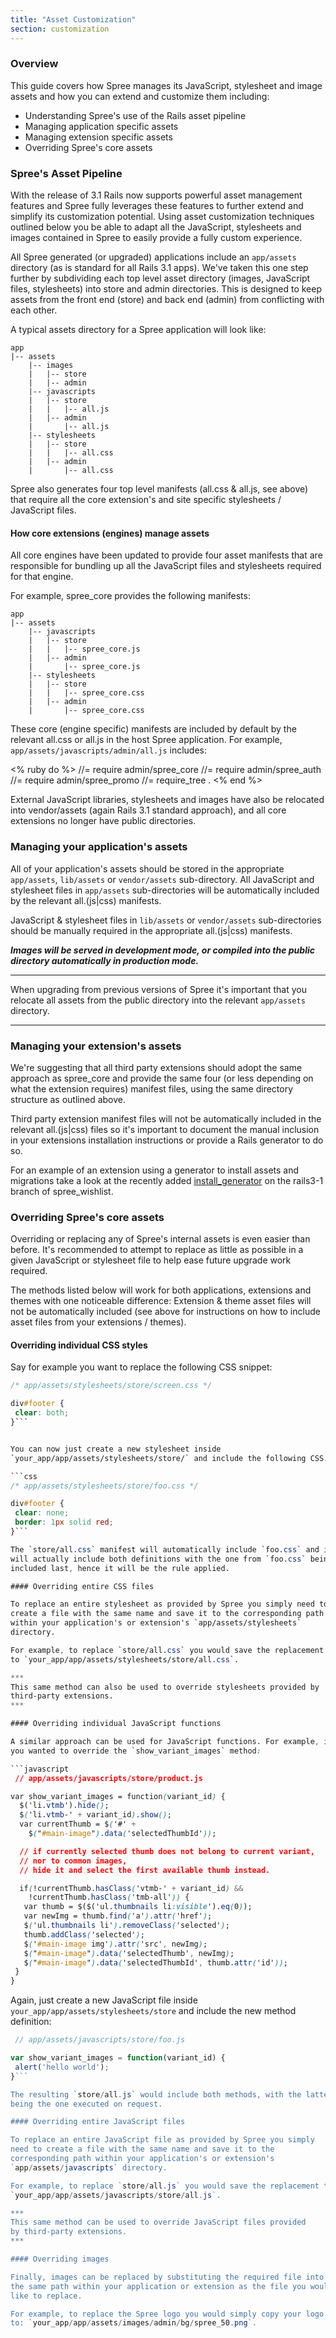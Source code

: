 ```yaml
---
title: "Asset Customization"
section: customization
---
```


### Overview

This guide covers how Spree manages its JavaScript, stylesheet and image
assets and how you can extend and customize them including:

-   Understanding Spree's use of the Rails asset pipeline
-   Managing application specific assets
-   Managing extension specific assets
-   Overriding Spree's core assets

### Spree's Asset Pipeline

With the release of 3.1 Rails now supports powerful asset management
features and Spree fully leverages these features to further extend and
simplify its customization potential. Using asset customization
techniques outlined below you be able to adapt all the JavaScript,
stylesheets and images contained in Spree to easily provide a fully
custom experience.

All Spree generated (or upgraded) applications include an `app/assets`
directory (as is standard for all Rails 3.1 apps). We've taken this one
step further by subdividing each top level asset directory (images,
JavaScript files, stylesheets) into store and admin directories. This is
designed to keep assets from the front end (store) and back end (admin)
from conflicting with each other.

A typical assets directory for a Spree application will look like:

    app
    |-- assets
        |-- images
        |   |-- store
        |   |-- admin
        |-- javascripts
        |   |-- store
        |   |   |-- all.js
        |   |-- admin
        |       |-- all.js
        |-- stylesheets
        |   |-- store
        |   |   |-- all.css
        |   |-- admin
        |       |-- all.css

Spree also generates four top level manifests (all.css & all.js, see
above) that require all the core extension's and site specific
stylesheets / JavaScript files.

#### How core extensions (engines) manage assets

All core engines have been updated to provide four asset manifests that
are responsible for bundling up all the JavaScript files and stylesheets
required for that engine.

For example, spree_core provides the following manifests:

    app
    |-- assets
        |-- javascripts
        |   |-- store
        |   |   |-- spree_core.js
        |   |-- admin
        |       |-- spree_core.js
        |-- stylesheets
        |   |-- store
        |   |   |-- spree_core.css
        |   |-- admin
        |       |-- spree_core.css

These core (engine specific) manifests are included by default by the
relevant all.css or all.js in the host Spree application. For example,
`app/assets/javascripts/admin/all.js` includes:

<% ruby do %>
    //= require admin/spree_core
    //= require admin/spree_auth
    //= require admin/spree_promo
    //= require_tree .
<% end %>

External JavaScript libraries, stylesheets and images have also be
relocated into vendor/assets (again Rails 3.1 standard approach), and
all core extensions no longer have public directories.

### Managing your application's assets

All of your application's assets should be stored in the appropriate
`app/assets`, `lib/assets` or `vendor/assets` sub-directory. All
JavaScript and stylesheet files in `app/assets` sub-directories will be
automatically included by the relevant all.(js|css) manifests.

JavaScript & stylesheet files in `lib/assets` or `vendor/assets`
sub-directories should be manually required in the appropriate
all.(js|css) manifests.

***Images will be served in development mode, or compiled into the
public directory automatically in production mode.***

***
When upgrading from previous versions of Spree it's important that
you relocate all assets from the public directory into the relevant
`app/assets` directory.
***

### Managing your extension's assets

We're suggesting that all third party extensions should adopt the same
approach as spree_core and provide the same four (or less depending on
what the extension requires) manifest files, using the same directory
structure as outlined above.

Third party extension manifest files will not be automatically included
in the relevant all.(js|css) files so it's important to document the
manual inclusion in your extensions installation instructions or provide
a Rails generator to do so.

For an example of an extension using a generator to install assets and
migrations take a look at the recently added
[install_generator](https://github.com/spree/spree_wishlist/blob/rails3-1/lib/generators/spree_wishlist/install/install_generator.rb)
on the rails3-1 branch of spree_wishlist.

### Overriding Spree's core assets

Overriding or replacing any of Spree's internal assets is even easier
than before. It's recommended to attempt to replace as little as
possible in a given JavaScript or stylesheet file to help ease future
upgrade work required.

The methods listed below will work for both applications, extensions and
themes with one noticeable difference: Extension & theme asset files
will not be automatically included (see above for instructions on how to
include asset files from your extensions / themes).

#### Overriding individual CSS styles

Say for example you want to replace the following CSS snippet:

```css
/* app/assets/stylesheets/store/screen.css */

div#footer {
 clear: both;
}```


You can now just create a new stylesheet inside
`your_app/app/assets/stylesheets/store/` and include the following CSS:

```css
/* app/assets/stylesheets/store/foo.css */

div#footer {
 clear: none;
 border: 1px solid red;
}```

The `store/all.css` manifest will automatically include `foo.css` and it
will actually include both definitions with the one from `foo.css` being
included last, hence it will be the rule applied.

#### Overriding entire CSS files

To replace an entire stylesheet as provided by Spree you simply need to
create a file with the same name and save it to the corresponding path
within your application's or extension's `app/assets/stylesheets`
directory.

For example, to replace `store/all.css` you would save the replacement
to `your_app/app/assets/stylesheets/store/all.css`.

***
This same method can also be used to override stylesheets provided by
third-party extensions.
***

#### Overriding individual JavaScript functions

A similar approach can be used for JavaScript functions. For example, if
you wanted to override the `show_variant_images` method:

```javascript
 // app/assets/javascripts/store/product.js

var show_variant_images = function(variant_id) {
  $('li.vtmb').hide();
  $('li.vtmb-' + variant_id).show();
  var currentThumb = $('#' +
    $("#main-image").data('selectedThumbId'));

  // if currently selected thumb does not belong to current variant,
  // nor to common images,
  // hide it and select the first available thumb instead.

  if(!currentThumb.hasClass('vtmb-' + variant_id) &&
    !currentThumb.hasClass('tmb-all')) {
   var thumb = $($('ul.thumbnails li:visible').eq(0));
   var newImg = thumb.find('a').attr('href');
   $('ul.thumbnails li').removeClass('selected');
   thumb.addClass('selected');
   $('#main-image img').attr('src', newImg);
   $("#main-image").data('selectedThumb', newImg);
   $("#main-image").data('selectedThumbId', thumb.attr('id'));
 }
}
```

Again, just create a new JavaScript file inside
`your_app/app/assets/stylesheets/store` and include the new method
definition:

```javascript
 // app/assets/javascripts/store/foo.js

var show_variant_images = function(variant_id) {
 alert('hello world');
}```

The resulting `store/all.js` would include both methods, with the latter
being the one executed on request.

#### Overriding entire JavaScript files

To replace an entire JavaScript file as provided by Spree you simply
need to create a file with the same name and save it to the
corresponding path within your application's or extension's
`app/assets/javascripts` directory.

For example, to replace `store/all.js` you would save the replacement to
`your_app/app/assets/javascripts/store/all.js`.

***
This same method can be used to override JavaScript files provided
by third-party extensions.
***

#### Overriding images

Finally, images can be replaced by substituting the required file into
the same path within your application or extension as the file you would
like to replace.

For example, to replace the Spree logo you would simply copy your logo
to: `your_app/app/assets/images/admin/bg/spree_50.png`.

